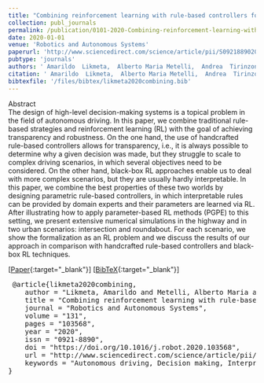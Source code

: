 ```yaml
---
title: "Combining reinforcement learning with rule-based controllers for transparent and general decision-making in autonomous driving"
collection: publ_journals
permalink: /publication/0101-2020-Combining-reinforcement-learning-with-rule-based-controllers-for-transparent-and-general-decision-making-in-autonomous-driving
date: 2020-01-01
venue: 'Robotics and Autonomous Systems'
paperurl: 'http://www.sciencedirect.com/science/article/pii/S0921889020304085'
pubtype: 'journals'
authors: ' Amarildo  Likmeta,  Alberto Maria Metelli,  Andrea  Tirinzoni,  Riccardo  Giol,  Marcello  Restelli, and  Danilo  Romano'
citation: ' Amarildo  Likmeta,  Alberto Maria Metelli,  Andrea  Tirinzoni,  Riccardo  Giol,  Marcello  Restelli, and  Danilo  Romano&quot;Combining reinforcement learning with rule-based controllers for transparent and general decision-making in autonomous driving.&quot; Robotics and Autonomous Systems, 2020.'
bibtexfile: '/files/bibtex/likmeta2020combining.bib'
---
```

Abstract
 <br> The design of high-level decision-making systems is a topical problem in the field of autonomous driving. In this paper, we combine traditional rule-based strategies and reinforcement learning (RL) with the goal of achieving transparency and robustness. On the one hand, the use of handcrafted rule-based controllers allows for transparency, i.e., it is always possible to determine why a given decision was made, but they struggle to scale to complex driving scenarios, in which several objectives need to be considered. On the other hand, black-box RL approaches enable us to deal with more complex scenarios, but they are usually hardly interpretable. In this paper, we combine the best properties of these two worlds by designing parametric rule-based controllers, in which interpretable rules can be provided by domain experts and their parameters are learned via RL. After illustrating how to apply parameter-based RL methods (PGPE) to this setting, we present extensive numerical simulations in the highway and in two urban scenarios: intersection and roundabout. For each scenario, we show the formalization as an RL problem and we discuss the results of our approach in comparison with handcrafted rule-based controllers and black-box RL techniques. <br> 

 [[Paper](http://www.sciencedirect.com/science/article/pii/S0921889020304085){:target="_blank"}] [[BibTeX](/files/bibtex/likmeta2020combining.bib){:target="_blank"}] 
<pre> @article{likmeta2020combining,
    author = "Likmeta, Amarildo and Metelli, Alberto Maria and Tirinzoni, Andrea and Giol, Riccardo and Restelli, Marcello and Romano, Danilo",
    title = "Combining reinforcement learning with rule-based controllers for transparent and general decision-making in autonomous driving",
    journal = "Robotics and Autonomous Systems",
    volume = "131",
    pages = "103568",
    year = "2020",
    issn = "0921-8890",
    doi = "https://doi.org/10.1016/j.robot.2020.103568",
    url = "http://www.sciencedirect.com/science/article/pii/S0921889020304085",
    keywords = "Autonomous driving, Decision making, Interpretability, Reinforcement learning, Parameter-based exploration"
} </pre>
